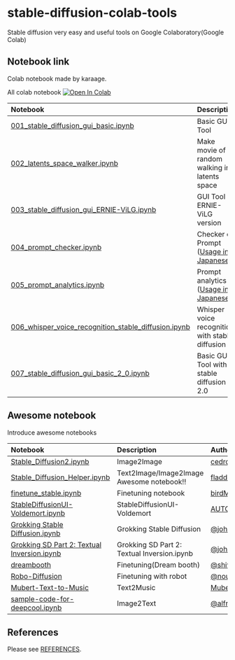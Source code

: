 # stable-diffusion-colab-tools
Stable diffusion very easy and useful tools on Google Colaboratory(Google Colab)


## Notebook link
Colab notebook made by karaage.

All colab notebook
[![Open In Colab](https://colab.research.google.com/assets/colab-badge.svg)](https://colab.research.google.com/github/karaage0703/stable-diffusion-colab-tools/blob/main)

| Notebook  | Description |
|:-|:-|
| [001_stable_diffusion_gui_basic.ipynb](001_stable_diffusion_gui_basic.ipynb)  | Basic GUI Tool |
| [002_latents_space_walker.ipynb](002_latents_space_walker.ipynb)  | Make movie of random walking in latents space |
| [003_stable_diffusion_gui_ERNIE-ViLG.ipynb](./003_stable_diffusion_gui_ERNIE_ViLG.ipynb)  | GUI Tool ERNIE-ViLG version |
| [004_prompt_checker.ipynb](./004_prompt_checker.ipynb)  | Checker of Prompt ([Usage in Japanese](https://zenn.dev/karaage0703/articles/0c15cc7a86eae1)) |
| [005_prompt_analytics.ipynb](./005_prompt_analytics.ipynb)  | Prompt analytics ([Usage in Japanese](https://zenn.dev/karaage0703/articles/d4b4bbf4a04cb6)) |
| [006_whisper_voice_recognition_stable_diffusion.ipynb](./006_whisper_voice_recognition_stable_diffusion.ipynb)  | Whisper voice recognition with stable diffusion |
| [007_stable_diffusion_gui_basic_2_0.ipynb](./007_stable_diffusion_gui_basic_2_0.ipynb)  | Basic GUI Tool with stable diffusion 2.0 |


## Awesome notebook
Introduce awesome notebooks

| Notebook  | Description | Author |
|:-|:-|:-|
| [Stable_Diffusion2.ipynb](https://github.com/cedro3/others2/blob/main/Stable_Diffusion2.ipynb)  | Image2Image | [cedro3](https://github.com/cedro3) |
| [Stable_Diffusion_Helper.ipynb](https://github.com/fladdict/stable-diffusion/blob/main/Stable_Diffusion_Helper.ipynb)  | Text2Image/Image2Image Awesome notebook!! | [fladdict](https://twitter.com/fladdict) |
| [finetune_stable.ipynb](https://colab.research.google.com/drive/1Zqeig0Aap-wdmTPDXqDQIHwt5kxYmN5R?usp=sharing)  | Finetuning notebook | [birdMan](https://twitter.com/birdMan710Nika) |
| [StableDiffusionUI-Voldemort.ipynb](https://colab.research.google.com/drive/1Iy-xW9t1-OQWhb0hNxueGij8phCyluOh)  | StableDiffusionUI-Voldemort | [AUTOMATIC1111](https://github.com/AUTOMATIC1111) |
| [Grokking Stable Diffusion.ipynb](https://colab.research.google.com/drive/1dlgggNa5Mz8sEAGU0wFCHhGLFooW_pf1?usp=sharing)  | Grokking Stable Diffusion | [@johnowhitaker](https://twitter.com/johnowhitaker) |
| [Grokking SD Part 2: Textual Inversion.ipynb](https://colab.research.google.com/drive/1RTHDzE-otzmZOuy8w1WEOxmn9pNcEz3u?usp=sharing)  | Grokking SD Part 2: Textual Inversion.ipynb | [@johnowhitaker](https://twitter.com/johnowhitaker) |
| [dreambooth](https://github.com/ShivamShrirao/diffusers/tree/main/examples/dreambooth)  | Finetuning(Dream booth) | [@shivamshrirao](https://twitter.com/ShivamShrirao) |
| [Robo-Diffusion](https://github.com/nousr/robo-diffusion)  | Finetuning with robot | [@nousr_](https://twitter.com/nousr_) |
| [Mubert-Text-to-Music](https://github.com/MubertAI/Mubert-Text-to-Music) | Text2Music | [Mubert](https://github.com/MubertAI) | 
| [sample-code-for-deepcool.ipynb](https://colab.research.google.com/gist/alfredplpl/729f78163bc55e531cdebe801438f340/sample-code-for-deepcool.ipynb) | Image2Text | [@alfredplpl](https://twitter.com/alfredplpl) | 

## References

Please see [REFERENCES](REFERENCES.md).
